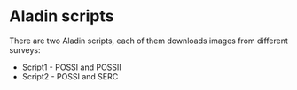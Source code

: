 # Aladin scripts

There are two Aladin scripts, each of them downloads images from different surveys:

  - Script1 - POSSI and POSSII
  - Script2 - POSSI and SERC
